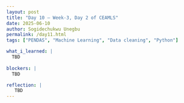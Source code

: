 ```yaml
---
layout: post
title: "Day 10 – Week-3, Day 2 of CEAMLS"
date: 2025-06-10
author: Sogidechukwu Unegbu
permalink: /day11.html
tags: ["PENDAS", "Machine Learning", "Data cleaning", "Python"]

what_i_learned: |  
  TBD
   
blockers: |
  TBD

reflection: |
   TBD
---
```

